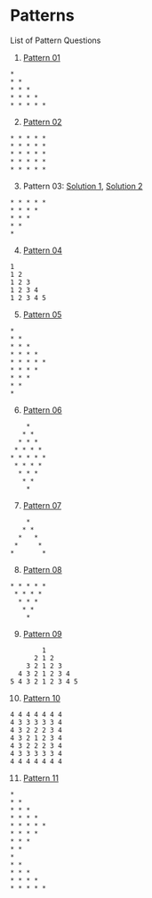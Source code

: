 # Patterns
List of Pattern Questions

1. [Pattern 01](pattern01.cpp)
```
* 
* *
* * *
* * * *
* * * * *
```
2. [Pattern 02](pattern02.cpp)
```
* * * * *
* * * * *
* * * * *
* * * * *
* * * * *
```
3. Pattern 03: [Solution 1](pattern03_1.cpp), [Solution 2](pattern03_2.cpp)
```
* * * * *
* * * * 
* * * 
* * 
* 
```
4. [Pattern 04](pattern04.cpp)
```
1
1 2
1 2 3
1 2 3 4
1 2 3 4 5
```
5. [Pattern 05](pattern05.cpp)
```
*
* *
* * *
* * * *
* * * * *
* * * *
* * *
* *
*
```
6. [Pattern 06](pattern06.cpp)
```
    *
   * *
  * * *
 * * * *
* * * * *
 * * * *
  * * *
   * *
    *
```
7. [Pattern 07](pattern07.cpp)
```
    *
   * *
  *   *
 *     *
*       *
```
8. [Pattern 08](pattern08.cpp)
```
* * * * *
 * * * *
  * * *
   * *
    *
```
9. [Pattern 09](pattern09.cpp)
```
        1
      2 1 2
    3 2 1 2 3
  4 3 2 1 2 3 4
5 4 3 2 1 2 3 4 5
```
10. [Pattern 10](pattern10.cpp)
```
4 4 4 4 4 4 4  
4 3 3 3 3 3 4   
4 3 2 2 2 3 4   
4 3 2 1 2 3 4   
4 3 2 2 2 3 4   
4 3 3 3 3 3 4   
4 4 4 4 4 4 4 
```
11. [Pattern 11](pattern11.cpp)
```
*
* *
* * *
* * * *
* * * * *
* * * *
* * *
* *
*
* *
* * *
* * * *
* * * * *
```
